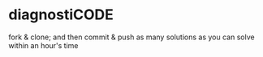 # diagnostiCODE
fork &amp; clone; and then commit &amp; push as many solutions as you can solve within an hour's time

